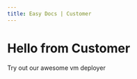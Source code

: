 ```yaml
---
title: Easy Docs | Customer
---
```


# Hello from Customer

Try out our awesome vm deployer
<tf-vm></tf-vm>